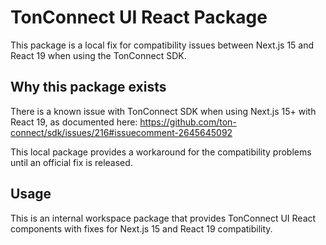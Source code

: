 # TonConnect UI React Package

This package is a local fix for compatibility issues between Next.js 15 and React 19 when using the TonConnect SDK.

## Why this package exists

There is a known issue with TonConnect SDK when using Next.js 15+ with React 19, as documented here:
https://github.com/ton-connect/sdk/issues/216#issuecomment-2645645092

This local package provides a workaround for the compatibility problems until an official fix is released.

## Usage

This is an internal workspace package that provides TonConnect UI React components with fixes for Next.js 15 and React 19 compatibility.
